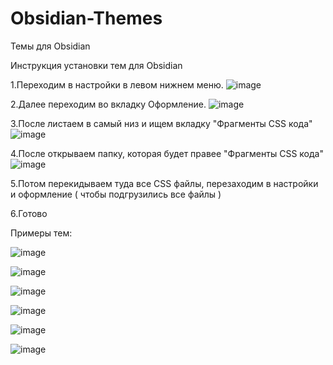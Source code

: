 # Obsidian-Themes
Темы для Obsidian


Инструкция установки тем для Obsidian

1.Переходим в настройки в левом нижнем меню.
![image](https://github.com/user-attachments/assets/efb6213f-a617-4756-81ec-ee2f79bb3d44)

2.Далее переходим во вкладку Оформление.
![image](https://github.com/user-attachments/assets/04a63cc1-58d3-4b17-acad-e87621a98612)

3.После листаем в самый низ и ищем вкладку "Фрагменты CSS кода"
![image](https://github.com/user-attachments/assets/99420acb-e3ef-4908-a89b-eadc930082d2)

4.После открываем папку, которая будет правее "Фрагменты CSS кода"
![image](https://github.com/user-attachments/assets/4818d786-3c77-44a3-95d3-97f487662930)

5.Потом перекидываем туда все CSS файлы, перезаходим в настройки и оформление ( чтобы подгрузились все файлы )

6.Готово



Примеры тем:

![image](https://github.com/user-attachments/assets/0f9060bc-92a1-4d48-901f-c7a651023bf3)

![image](https://github.com/user-attachments/assets/2f258678-80d5-4a07-b4e0-6c2cf5409549)

![image](https://github.com/user-attachments/assets/2d2923e2-9932-4b1e-aef8-5bf32809676a)

![image](https://github.com/user-attachments/assets/3596777b-592f-4d78-8c88-b50100e69ebf)

![image](https://github.com/user-attachments/assets/141064a2-526b-4cdf-938d-f7ca98495fcd)

![image](https://github.com/user-attachments/assets/1a8e28ab-dd3b-425d-8ffe-92011bffd203)
